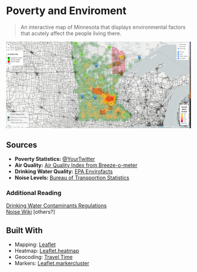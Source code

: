 # Poverty and Enviroment
> An interactive map of Minnesota that displays environmental factors that acutely affect the people living there.

![screenshot here](header.png)

## Sources

* **Poverty Statistics:** [@YourTwitter](https://twitter.com/dbader_org)
* **Air Quality:** [Air Quality Index from Breeze-o-meter](https://breezometer.com/)
* **Drinking Water Quality:** [EPA Envirofacts](https://www.epa.gov/enviro/sdwis-model)
* **Noise Levels:** [Bureau of Transportion Statistics](https://data-usdot.opendata.arcgis.com/datasets/conus-road-and-aviation-noise-image-serviceg)

### Additional Reading

[Drinking Water Contaminants Regulations](https://www.epa.gov/sites/production/files/2016-06/documents/npwdr_complete_table.pdf)<br/>
[Noise Wiki](https://www.epa.gov/sites/production/files/2016-06/documents/npwdr_complete_table.pdf)  [others?]

## Built With
* Mapping: [Leaflet](https://leafletjs.com/)
* Heatmap: [Leaflet.heatmap](https://leafletjs.com/)
* Geocoding: [Travel Time](https://traveltime.com/)
* Markers: [Leaflet.markercluster](https://github.com/Leaflet/Leaflet.markercluster)
